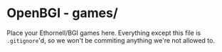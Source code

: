 OpenBGI - games/
================

Place your Ethornell/BGI games here. Everything except this file is `.gitignore`'d, so we won't be commiting anything we're not allowed to.
